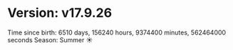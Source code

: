 # Version: v17.9.26
Time since birth: 6510 days, 156240 hours, 9374400 minutes, 562464000 seconds
Season: Summer ☀️
